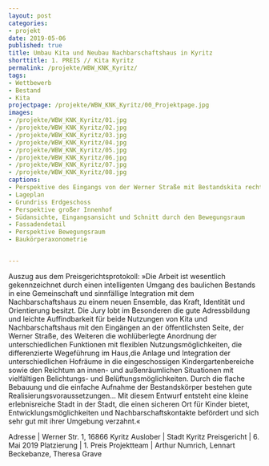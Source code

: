 ```yaml
---
layout: post
categories:
- projekt
date: 2019-05-06
published: true
title: Umbau Kita und Neubau Nachbarschaftshaus in Kyritz
shorttitle: 1. PREIS // Kita Kyritz
permalink: /projekte/WBW_KNK_Kyritz/
tags: 
- Wettbewerb
- Bestand
- Kita
projectpage: /projekte/WBW_KNK_Kyritz/00_Projektpage.jpg
images:
- /projekte/WBW_KNK_Kyritz/01.jpg
- /projekte/WBW_KNK_Kyritz/02.jpg
- /projekte/WBW_KNK_Kyritz/03.jpg
- /projekte/WBW_KNK_Kyritz/04.jpg
- /projekte/WBW_KNK_Kyritz/05.jpg
- /projekte/WBW_KNK_Kyritz/06.jpg
- /projekte/WBW_KNK_Kyritz/07.jpg
- /projekte/WBW_KNK_Kyritz/08.jpg
captions:
- Perspektive des Eingangs von der Werner Straße mit Bestandskita rechts
- Lageplan
- Grundriss Erdgeschoss
- Perspektive großer Innenhof
- Südansichte, Eingangsansicht und Schnitt durch den Bewegungsraum 
- Fassadendetail
- Perspektive Bewegungsraum
- Baukörperaxonometrie


---
```

Auszug aus dem Preisgerichtsprotokoll: »Die Arbeit ist wesentlich gekennzeichnet durch einen intelligenten Umgang des baulichen Bestands in eine Gemeinschaft und sinnfällige Integration mit dem Nachbarschaftshaus zu einem neuen Ensemble, das Kraft, Identität und Orientierung besitzt. Die Jury lobt im Besonderen die gute Adressbildung und leichte Auffindbarkeit für beide Nutzungen von Kita und Nachbarschaftshaus mit den Eingängen an der öffentlichsten Seite, der Werner Straße, des Weiteren die wohlüberlegte Anordnung der unterschiedlichen Funktionen mit flexiblen Nutzungsmöglichkeiten, die differenzierte Wegeführung im Haus,die Anlage und Integration der unterschiedlichen Hofräume in die eingeschossigen Kindergartenbereiche sowie den Reichtum an innen- und außenräumlichen Situationen mit vielfältigen Belichtungs- und Belüftungsmöglichkeiten. Durch die flache Bebauung und die einfache Aufnahme der Bestandskörper bestehen gute Realisierungsvoraussetzungen... Mit diesem Entwurf entsteht eine kleine erlebnisreiche Stadt in der Stadt, die einen sicheren Ort für Kinder bietet, Entwicklungsmöglichkeiten und Nachbarschaftskontakte befördert und sich sehr gut mit ihrer Umgebung verzahnt.«

Adresse					|	Werner Str. 1, 16866 Kyritz
Auslober				|	Stadt Kyritz
Preisgericht			|	6. Mai 2019
Platzierung				|	1. Preis
Projektteam				|	Arthur Numrich, Lennart Beckebanze, Theresa Grave


